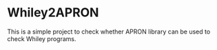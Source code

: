 # Whiley2APRON
This is a simple project to check whether APRON library can be used to check Whiley programs.
